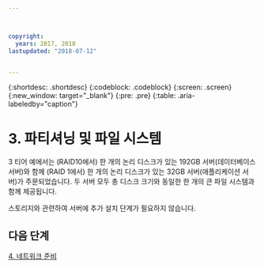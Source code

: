 ```yaml
---



copyright:
  years: 2017, 2018
lastupdated: "2018-07-12"


---
```


{:shortdesc: .shortdesc}
{:codeblock: .codeblock}
{:screen: .screen}
{:new_window: target="_blank"}
{:pre: .pre}
{:table: .aria-labeledby="caption"}

# 3. 파티셔닝 및 파일 시스템

3 티어 예에서는 (RAID10에서) 한 개의 논리 디스크가 있는 192GB 서버(데이터베이스 서버)와 함께 (RAID 1에서) 한 개의 논리 디스크가 있는 32GB 서버(애플리케이션 서버)가 주문되었습니다. 두 서버 모두 총 디스크 크기와 동일한 한 개의 큰 파일 시스템과 함께 제공됩니다.

스토리지와 관련하여 서버에 추가 설치 단계가 필요하지 않습니다.

## 다음 단계

[4. 네트워크 준비](/docs/infrastructure/sap-netweaver-ms-qrg/ms-prepare-network.html#network)
